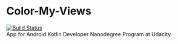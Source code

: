 # Color-My-Views
[![Build Status](https://app.bitrise.io/app/fc37c34e28a9d20a/status.svg?token=jOPl5aE7BIcqTajbtTMPLg)](https://app.bitrise.io/app/fc37c34e28a9d20a)  
App for Android Kotlin Developer Nanodegree Program at Udacity.